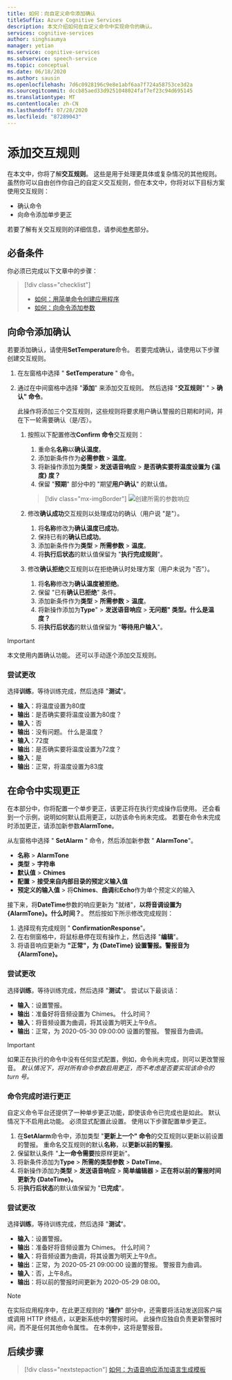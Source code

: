 ```yaml
---
title: 如何：向自定义命令添加确认
titleSuffix: Azure Cognitive Services
description: 本文介绍如何在自定义命令中实现命令的确认。
services: cognitive-services
author: singhsaumya
manager: yetian
ms.service: cognitive-services
ms.subservice: speech-service
ms.topic: conceptual
ms.date: 06/18/2020
ms.author: sausin
ms.openlocfilehash: 7d6c0928196c9e8e1abf6aa7f724a58753ce3d2a
ms.sourcegitcommit: dccb85aed33d9251048024faf7ef23c94d695145
ms.translationtype: MT
ms.contentlocale: zh-CN
ms.lasthandoff: 07/28/2020
ms.locfileid: "87289043"
---
```

# <a name="add-interaction-rules"></a>添加交互规则

在本文中，你将了解**交互规则**。 这些是用于处理更具体或复杂情况的其他规则。 虽然你可以自由创作你自己的自定义交互规则，但在本文中，你将对以下目标方案使用交互规则：

* 确认命令
* 向命令添加单步更正

若要了解有关交互规则的详细信息，请参阅[参考](./custom-commands-references.md)部分。

## <a name="prerequisites"></a>必备条件

你必须已完成以下文章中的步骤：
> [!div class="checklist"]
> * [如何：用简单命令创建应用程序](./how-to-custom-commands-create-application-with-simple-commands.md)
> * [如何：向命令添加参数](./how-to-custom-commands-add-parameters-to-commands.md)

## <a name="add-confirmations-to-a-command"></a>向命令添加确认

若要添加确认，请使用**SetTemperature**命令。 若要完成确认，请使用以下步骤创建交互规则。

1. 在左窗格中选择 " **SetTemperature** " 命令。
1. 通过在中间窗格中选择 "**添加**" 来添加交互规则。 然后选择 "**交互规则**" "  >  **确认" 命令**。

    此操作将添加三个交互规则，这些规则将要求用户确认警报的日期和时间，并在下一轮需要确认（是/否）。

    1. 按照以下配置修改**Confirm 命令**交互规则：
        1. 重命名**名称**以**确认温度**。
        1. 添加新条件作为**必需参数**  >  **温度**。
        1. 将新操作添加为**类型**  >  **发送语音响应**  >  **是否确实要将温度设置为 {温度} 度？**
        1. 保留 "**预期**" 部分中的 "期望**用户确认**" 的默认值。
      
         > [!div class="mx-imgBorder"]
         > ![创建所需的参数响应](media/custom-speech-commands/add-validation-set-temperature.png)
    

    1. 修改**确认成功**交互规则以处理成功的确认（用户说 "是"）。
      
          1. 将**名称**修改为**确认温度已成功**。
          1. 保持已有的**确认已成功**。
          1. 添加新条件作为**类型**  >  **所需参数**  >  **温度**。
          1. 将**执行后状态**的默认值保留为 "**执行完成规则**"。

    1. 修改**确认拒绝**交互规则以在拒绝确认时处理方案（用户未说为 "否"）。

          1. 将**名称**修改为**确认温度被拒绝**。
          1. 保留 "已有**确认已拒绝**" 条件。
          1. 添加新条件作为**类型**  >  **所需参数**  >  **温度**。
          1. 将新操作添加为**Type**"  >  **发送语音响应**  >  **无问题" 类型。什么是温度？**
          1. 将**执行后状态**的默认值保留为 "**等待用户输入**"。

> [!IMPORTANT]
> 本文使用内置确认功能。 还可以手动逐个添加交互规则。
   

### <a name="try-out-the-changes"></a>尝试更改

选择**训练**，等待训练完成，然后选择 "**测试**"。

- **输入**：将温度设置为80度
- **输出**：是否确实要将温度设置为80度？
- **输入**：否
- **输出**：没有问题。 什么是温度？
- **输入**：72度
- **输出**：是否确实要将温度设置为72度？
- **输入**：是
- **输出**：正常，将温度设置为83度


## <a name="implement-corrections-in-a-command"></a>在命令中实现更正

在本部分中，你将配置一个单步更正，该更正将在执行完成操作后使用。 还会看到一个示例，说明如何默认启用更正，以防该命令尚未完成。 若要在命令未完成时添加更正，请添加新参数**AlarmTone**。

从左窗格中选择 " **SetAlarm** " 命令，然后添加新参数 " **AlarmTone**"。
        
- **名称**  > **AlarmTone**
- **类型**  > **字符串**
- **默认值**  > **Chimes**
- **配置**  > **接受来自内部目录的预定义输入值**
- **预定义的输入值**  > 将**Chimes**、**曲调**和**Echo**作为单个预定义的输入


接下来，将**DateTime**参数的响应更新为 "就绪"，**以将音调设置为 {AlarmTone}。什么时间？**。 然后按如下所示修改完成规则：

1. 选择现有完成规则 " **ConfirmationResponse**"。
1. 在右侧窗格中，将鼠标悬停在现有操作上，然后选择 "**编辑**"。
1. 将语音响应更新为 **"正常"，为 {DateTime} 设置警报。警报音为 {AlarmTone}。**

### <a name="try-out-the-changes"></a>尝试更改

选择**训练**，等待训练完成，然后选择 "**测试**"。
尝试以下最谈话：

- **输入**：设置警报。
- **输出**：准备好将音频设置为 Chimes。 什么时间？
- **输入**：将音频设置为曲调，将其设置为明天上午9点。
- **输出**：正常，为 2020-05-30 09:00:00 设置的警报。 警报音为曲调。

> [!IMPORTANT]
> 如果正在执行的命令中没有任何显式配置，例如，命令尚未完成，则可以更改警报音。 *默认情况下，将对所有命令参数启用更正，而不考虑是否要实现该命令的 turn 号。*

### <a name="correction-when-command-is-completed"></a>命令完成时进行更正

自定义命令平台还提供了一种单步更正功能，即使该命令已完成也是如此。 默认情况下不启用此功能。 必须显式配置此设置。 使用以下步骤配置单步更正。

1. 在**SetAlarm**命令中，添加类型 "**更新上一个" 命令**的交互规则以更新以前设置的警报。 重命名交互规则的默认**名称**，以**更新以前的警报**。
1. 保留默认条件 "**上一命令需要**按原样更新"。
1. 将新条件添加为**Type**  >  **所需的类型参数**  >  **DateTime**。
1. 将新操作添加为**类型**  >  **发送语音响应**  >  **简单编辑器**  >  **正在将以前的警报时间更新为 {DateTime}。**
1. 将**执行后状态**的默认值保留为 "**已完成**"。

### <a name="try-out-the-changes"></a>尝试更改

选择**训练**，等待训练完成，然后选择 "**测试**"。

- **输入**：设置警报。
- **输出**：准备好将音频设置为 Chimes。 什么时间？
- **输入**：将音频设置为曲调，将其设置为明天上午9点。
- **输出**：正常，为 2020-05-21 09:00:00 设置的警报。 警报音为曲调。
- **输入**：否，上午8点。
- **输出**：将以前的警报时间更新为 2020-05-29 08:00。

> [!NOTE]
> 在实际应用程序中，在此更正规则的 "**操作**" 部分中，还需要将活动发送回客户端或调用 HTTP 终结点，以更新系统中的警报时间。 此操作应独自负责更新警报时间，而不是任何其他命令属性。 在本例中，这将是警报音。

## <a name="next-steps"></a>后续步骤

> [!div class="nextstepaction"]
> [如何：为语音响应添加语言生成模板](./how-to-custom-commands-add-language-generation-templates.md)
